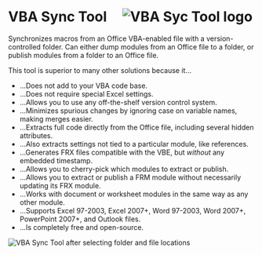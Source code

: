 <h1>VBA Sync Tool&#x2001;<img src='http://i.imgur.com/sQAsBy4.png' alt='VBA Syc Tool logo' /></h1>

Synchronizes macros from an Office VBA-enabled file with a version-controlled folder. Can either dump modules from an Office file to a folder, or publish modules from a folder to an Office file.

This tool is superior to many other solutions because it…
  * …Does not add to your VBA code base.
  * …Does not require special Excel settings.
  * …Allows you to use any off-the-shelf version control system.
  * …Minimizes spurious changes by ignoring case on variable names, making merges easier.
  * …Extracts full code directly from the Office file, including several hidden attributes.
  * …Also extracts settings not tied to a particular module, like references.
  * …Generates FRX files compatible with the VBE, but *without* any embedded timestamp.
  * …Allows you to cherry-pick which modules to extract or publish.
  * …Allows you to extract or publish a FRM module without necessarily updating its FRX module.
  * …Works with document or worksheet modules in the same way as any other module.
  * …Supports Excel 97-2003, Excel 2007+, Word 97-2003, Word 2007+, PowerPoint 2007+, and Outlook files.
  * …Is completely free and open-source.

<img src='http://i.stack.imgur.com/2etAI.png' alt='VBA Sync Tool after selecting folder and file locations' />
